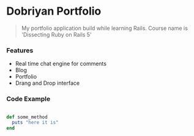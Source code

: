# Dobriyan Portfolio

> My portfolio application build while learning Rails. Course name is 'Dissecting Ruby on Rails 5'

### Features

- Real time chat engine for comments
- Blog
- Portfolio
- Drang and Drop interface


### Code Example

```ruby

def some_method
  puts "here it is"
end
